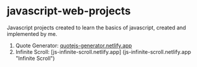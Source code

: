 # javascript-web-projects

Javascript projects created to learn the basics of javascript, created and implemented by me.

1) Quote Generator: [quotejs-generator.netlify.app](quotejs-generator.netlify.app "Quote Generator") 
2) Infinite Scroll: [js-infinite-scroll.netlify.app] (js-infinite-scroll.netlify.app "Infinite Scroll")  
